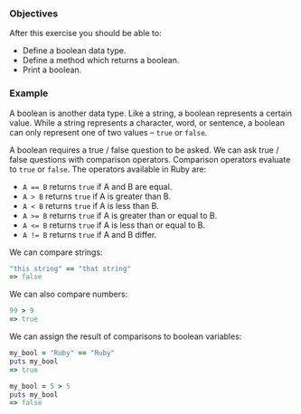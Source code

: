 <!-- { ids:[58], language:'Ruby', type:'workshop', order: 5, name:'Booleans', description:'Learn the boolean data type and apply it in a method.' }-->

### Objectives

After this exercise you should be able to:

- Define a boolean data type.
- Define a method which returns a boolean.
- Print a boolean.

### Example

A boolean is another data type. Like a string, a boolean represents a certain value. While a string represents a character, word, or sentence, a boolean can only represent one of two values – `true` or `false`.

A boolean requires a true / false question to be asked. We can ask true / false questions with comparison operators. Comparison operators evaluate to `true` or `false`. The operators available in Ruby are:

- `A == B` returns `true` if A and B are equal.
- `A > B` returns `true` if A is greater than B.
- `A < B` returns `true` if A is less than B.
- `A >= B` returns `true` if A is greater than or equal to B.
- `A <= B` returns `true` if A is less than or equal to B.
- `A != B` returns `true` if A and B differ.

We can compare strings:

```ruby
"this string" == "that string"
=> false
```

We can also compare numbers:

```ruby
99 > 9
=> true
```
We can assign the result of comparisons to boolean variables:

```ruby
my_bool = "Ruby" == "Ruby"
puts my_bool
=> true
```

```ruby
my_bool = 5 > 5
puts my_bool
=> false
```
